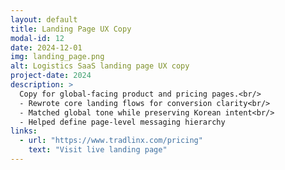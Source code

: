 ```yaml
---
layout: default
title: Landing Page UX Copy
modal-id: 12
date: 2024-12-01
img: landing_page.png
alt: Logistics SaaS landing page UX copy
project-date: 2024
description: >
  Copy for global-facing product and pricing pages.<br/>
  - Rewrote core landing flows for conversion clarity<br/>
  - Matched global tone while preserving Korean intent<br/>
  - Helped define page-level messaging hierarchy
links:
  - url: "https://www.tradlinx.com/pricing"
    text: "Visit live landing page"
---
```

